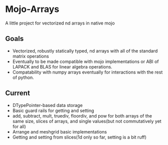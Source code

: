 # Mojo-Arrays
A little project for vectorized nd arrays in native mojo
## Goals
* Vectorized, robustly statically typed, nd arrays with all of the standard matrix operations
* Eventually to be made compatible with mojo implementations or ABI of LAPACK and BLAS for linear algebra operations.
* Compatability with numpy arrays eventually for interactions with the rest of python. 
## Current
* DTypePointer-based data storage
* Basic guard rails for getting and setting
* add, subtract, mult, truediv, floordiv, and pow for both arrays of the same size, slices of arrays, and single values(but not commutatively yet for all)
* Arrange and meshgrid basic implementations
* Getting and setting from slices(1d only so far, setting is a bit ruff)
